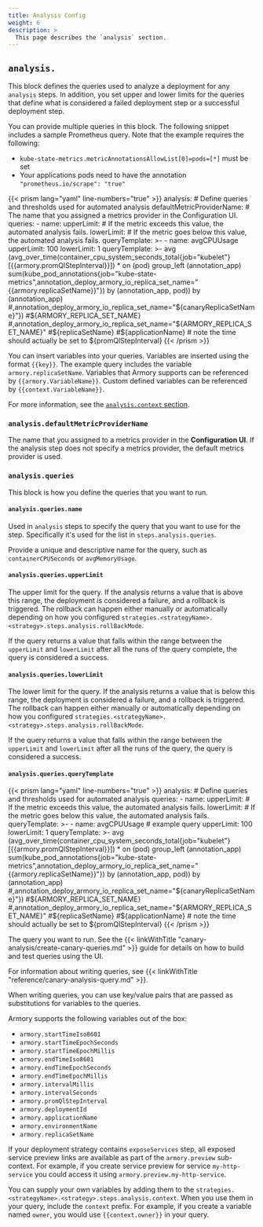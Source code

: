 ```yaml
---
title: Analysis Config
weight: 6
description: >
  This page describes the `analysis` section.
---
```




## `analysis.`

This block defines the queries used to analyze a deployment for any `analysis` steps. In addition, you set upper and lower limits for the queries that define what is considered a failed deployment step or a successful deployment step.

You can provide multiple queries in this block.  The following snippet includes a sample Prometheus query. Note that the example requires the following:

- `kube-state-metrics.metricAnnotationsAllowList[0]=pods=[*]` must be set
- Your applications pods need to have the annotation `"prometheus.io/scrape": "true"`

{{< prism lang="yaml"  line-numbers="true" >}}
analysis: # Define queries and thresholds used for automated analysis
  defaultMetricProviderName: <providerName> # The name that you assigned a metrics provider in the Configuration UI.
  queries:
    - name: <queryName>
      upperLimit: <integer> # If the metric exceeds this value, the automated analysis fails.
      lowerLimit: <integer> # If the metric goes below this value, the automated analysis fails.
      queryTemplate: >-
        <some-metrics-query>
     - name: avgCPUUsage
        upperLimit: 100
        lowerLimit: 1
        queryTemplate: >-
          avg (avg_over_time(container_cpu_system_seconds_total{job="kubelet"}[{{armory.promQlStepInterval}}]) * on (pod)  group_left (annotation_app)
                  sum(kube_pod_annotations{job="kube-state-metrics",annotation_deploy_armory_io_replica_set_name="{{armory.replicaSetName}}"})
                  by (annotation_app, pod)) by (annotation_app)
                #,annotation_deploy_armory_io_replica_set_name="${canaryReplicaSetName}"})
                #${ARMORY_REPLICA_SET_NAME}
                #,annotation_deploy_armory_io_replica_set_name="${ARMORY_REPLICA_SET_NAME}"
                #${replicaSetName}
                #${applicationName}
                # note the time should actually be set to ${promQlStepInterval}
{{< /prism >}}

You can insert variables into your queries. Variables are inserted using the format `{{key}}`. The example query includes the variable `armory.replicaSetName`. Variables that Armory supports can be referenced by `{{armory.VariableName}}`. Custom defined variables can be referenced by `{{context.VariableName}}`.

For more information, see the [`analysis.context` section](#strategiesstrategynamestrategystepsanalysiscontext).

### `analysis.defaultMetricProviderName`

The name that you assigned to a metrics provider in the **Configuration UI**. If the analysis step does not specify a metrics provider, the default metrics provider is used.

### `analysis.queries`

This block is how you define the queries that you want to run.

#### `analysis.queries.name`

Used in `analysis` steps to specify the query that you want to use for the step. Specifically it's used for the list in `steps.analysis.queries`.

Provide a unique and descriptive name for the query, such as `containerCPUSeconds` or `avgMemoryUsage`.

#### `analysis.queries.upperLimit`

The upper limit for the query. If the analysis returns a value that is above this range, the deployment is considered a failure, and a rollback is triggered. The rollback can happen either manually or automatically depending on how you configured `strategies.<strategyName>.<strategy>.steps.analysis.rollBackMode`.

If the query returns a value that falls within the range between the `upperLimit` and `lowerLimit` after all the runs of the query complete, the query is considered a success.

#### `analysis.queries.lowerLimit`

The lower limit for the query. If the analysis returns a value that is below this range, the deployment is considered a failure, and a rollback is triggered. The rollback can happen either manually or automatically depending on how you configured `strategies.<strategyName>.<strategy>.steps.analysis.rollBackMode`.

If the query returns a value that falls within the range between the `upperLimit` and `lowerLimit` after all the runs of the query, the query is considered a success.

#### `analysis.queries.queryTemplate`

{{< prism lang="yaml"  line-numbers="true" >}}
analysis: # Define queries and thresholds used for automated analysis
  queries:
    - name: <queryName>
      upperLimit: <integer> # If the metric exceeds this value, the automated analysis fails.
      lowerLimit: <integer> # If the metric goes below this value, the automated analysis fails.
      queryTemplate: >-
        <some-metrics-query>
     - name: avgCPUUsage # example query
        upperLimit: 100
        lowerLimit: 1
        queryTemplate: >-
          avg (avg_over_time(container_cpu_system_seconds_total{job="kubelet"}[{{armory.promQlStepInterval}}]) * on (pod)  group_left (annotation_app)
                  sum(kube_pod_annotations{job="kube-state-metrics",annotation_deploy_armory_io_replica_set_name="{{armory.replicaSetName}}"})
                  by (annotation_app, pod)) by (annotation_app)
                #,annotation_deploy_armory_io_replica_set_name="${canaryReplicaSetName}"})
                #${ARMORY_REPLICA_SET_NAME}
                #,annotation_deploy_armory_io_replica_set_name="${ARMORY_REPLICA_SET_NAME}"
                #${replicaSetName}
                #${applicationName}
                # note the time should actually be set to ${promQlStepInterval}
{{< /prism >}}

The query you want to run. See the {{< linkWithTitle "canary-analysis/create-canary-queries.md" >}} guide for details on how to build and test queries using the UI.

For information about writing queries, see {{< linkWithTitle "reference/canary-analysis-query.md" >}}.

When writing queries, you can use key/value pairs that are passed as substitutions for variables to the queries.

Armory supports the following variables out of the box:

- `armory.startTimeIso8601`
- `armory.startTimeEpochSeconds`
- `armory.startTimeEpochMillis`
- `armory.endTimeIso8601`
- `armory.endTimeEpochSeconds`
- `armory.endTimeEpochMillis`
- `armory.intervalMillis`
- `armory.intervalSeconds`
- `armory.promQlStepInterval`
- `armory.deploymentId`
- `armory.applicationName`
- `armory.environmentName`
- `armory.replicaSetName`

If your deployment strategy contains `exposeServices` step, all exposed service preview links are available as part of the `armory.preview` sub-context.
For example, if you create service preview for service `my-http-service` you could access it using `armory.preview.my-http-service`.

You can supply your own variables by adding them to the `strategies.<strategyName>.<strategy>.steps.analysis.context`. When you use them in your query, include the `context` prefix. For example, if you create a variable named `owner`, you would use `{{context.owner}}` in your query.